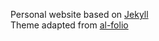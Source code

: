 Personal website based on [Jekyll](https://jekyllrb.com/) <br>
Theme adapted from [al-folio](https://github.com/alshedivat/al-folio)